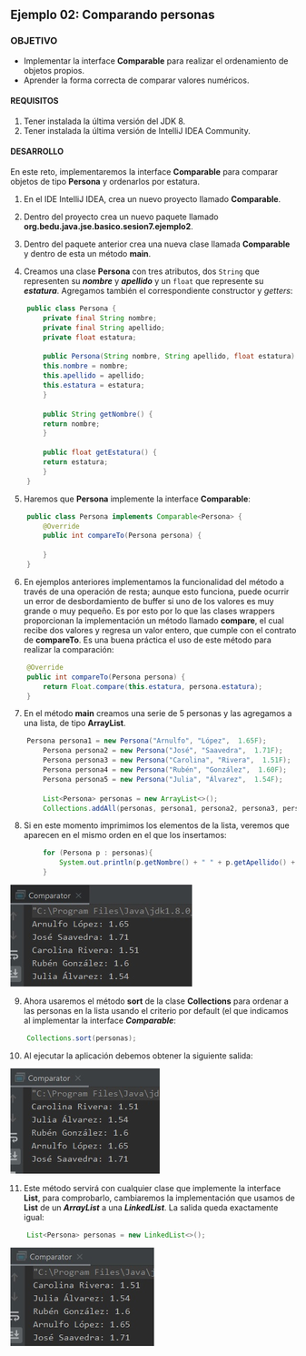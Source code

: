 ## Ejemplo 02: Comparando personas

### OBJETIVO

- Implementar la interface **Comparable** para realizar el ordenamiento de objetos propios.
- Aprender la forma correcta de comparar valores numéricos.

#### REQUISITOS

1. Tener instalada la última versión del JDK 8.
2. Tener instalada la última versión de IntelliJ IDEA Community.

#### DESARROLLO

En este reto, implementaremos la interface **Comparable** para comparar objetos de tipo **Persona** y ordenarlos por estatura.

1. En el IDE IntelliJ IDEA, crea un nuevo proyecto llamado **Comparable**.

2. Dentro del proyecto crea un nuevo paquete llamado **org.bedu.java.jse.basico.sesion7.ejemplo2**.

3. Dentro del paquete anterior crea una nueva clase llamada **Comparable** y dentro de esta un método **main**.

4. Creamos una clase **Persona** con tres atributos, dos `String` que representen su ***nombre*** y ***apellido*** y un `float` que represente su ***estatura***. Agregamos también el correspondiente constructor y *getters*:
```java
	public class Persona {
	    private final String nombre;
	    private final String apellido;
	    private float estatura;

	    public Persona(String nombre, String apellido, float estatura) {
		this.nombre = nombre;
		this.apellido = apellido;
		this.estatura = estatura;
	    }

	    public String getNombre() {
		return nombre;
	    }

	    public float getEstatura() {
		return estatura;
	    }
	}
```
5. Haremos que **Persona** implemente la interface **Comparable**:

```java
	public class Persona implements Comparable<Persona> {
		@Override
		public int compareTo(Persona persona) {
		
		}
	}
```

6. En ejemplos anteriores implementamos la funcionalidad del método a través de una operación de resta; aunque esto funciona, puede ocurrir un error de desbordamiento de buffer si uno de los valores es muy grande o muy pequeño. Es por esto por lo que las clases wrappers proporcionan la implementación un método llamado **compare**, el cual recibe dos valores y regresa un valor entero, que cumple con el contrato de **compareTo**. Es una buena práctica el uso de este método para realizar la comparación:
```java
    @Override
    public int compareTo(Persona persona) {
        return Float.compare(this.estatura, persona.estatura);
    }
```

7. En el método **main** creamos una serie de 5 personas y las agregamos a una lista, de tipo **ArrayList**.
```java
	Persona persona1 = new Persona("Arnulfo", "López",  1.65F);
        Persona persona2 = new Persona("José", "Saavedra",  1.71F);
        Persona persona3 = new Persona("Carolina", "Rivera",  1.51F);
        Persona persona4 = new Persona("Rubén", "González",  1.60F);
        Persona persona5 = new Persona("Julia", "Álvarez",  1.54F);

        List<Persona> personas = new ArrayList<>();
        Collections.addAll(personas, persona1, persona2, persona3, persona4, persona5);
```

8. Si en este momento imprimimos los elementos de la lista, veremos que aparecen en el mismo orden en el que los insertamos:

```java
        for (Persona p : personas){
            System.out.println(p.getNombre() + " " + p.getApellido() + ": " + p.getEstatura());
        }
```

![imagen](img/img_01.jpg)

9. Ahora usaremos el método **sort** de la clase **Collections** para ordenar a las personas en la lista usando el criterio por default (el que indicamos al implementar la interface ***Comparable***:

```java
	Collections.sort(personas);
```

10. Al ejecutar la aplicación debemos obtener la siguiente salida:

![imagen](img/img_02.jpg)

11. Este método servirá con cualquier clase que implemente la interface **List**, para comprobarlo, cambiaremos la implementación que usamos de **List** de un ***ArrayList*** a una ***LinkedList***. La salida queda exactamente igual:

```java
	List<Persona> personas = new LinkedList<>();
```

![imagen](img/img_03.jpg)
